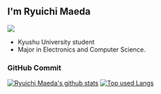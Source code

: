 ## I'm Ryuichi Maeda
[![](https://komarev.com/ghpvc/?username=ryuichi-maeda&color=orange)](https://github.com/ryuichi-maeda)

- Kyushu University student
- Major in Electronics and Computer Science.


### GitHub Commit

[![Ryuichi Maeda's github stats](https://github-readme-stats.vercel.app/api?username=ryuichi-maeda&count_private=true&show_icons=true&theme=tokyonight)](https://github.com/ryuichi-maeda)
[![Top used Langs](https://github-readme-stats.vercel.app/api/top-langs/?username=ryuichi-maeda&theme=tokyonight&layout=compact)](https://github.com/ryuichi-maeda)


<!-- 👋 -->

<!--
**compuscience/compuscience** is a ✨ _special_ ✨ repository because its `README.md` (this file) appears on your GitHub profile.

Here are some ideas to get you started:

- 🔭 I’m currently working on ...
- 🌱 I’m currently learning ...
- 👯 I’m looking to collaborate on ...
- 🤔 I’m looking for help with ...
- 💬 Ask me about ...
- 📫 How to reach me: ...
- 😄 Pronouns: ...
- ⚡ Fun fact: ...
-->

